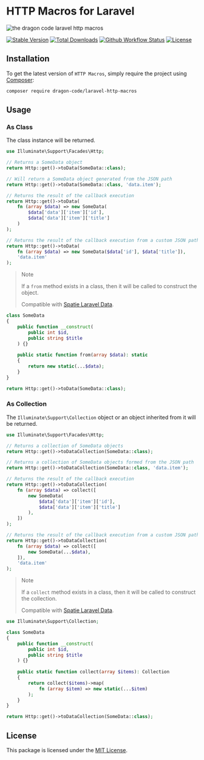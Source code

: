 # HTTP Macros for Laravel

![the dragon code laravel http macros](https://preview.dragon-code.pro/the-dragon-code/http-macros.svg?brand=laravel&mode=dark)

[![Stable Version][badge_stable]][link_packagist]
[![Total Downloads][badge_downloads]][link_packagist]
[![Github Workflow Status][badge_build]][link_build]
[![License][badge_license]][link_license]

## Installation

To get the latest version of `HTTP Macros`, simply require the project using [Composer](https://getcomposer.org):

```Bash
composer require dragon-code/laravel-http-macros
```

## Usage

### As Class

The class instance will be returned.

```php
use Illuminate\Support\Facades\Http;

// Returns a SomeData object
return Http::get()->toData(SomeData::class);

// Will return a SomeData object generated from the JSON path
return Http::get()->toData(SomeData::class, 'data.item');

// Returns the result of the callback execution
return Http::get()->toData(
    fn (array $data) => new SomeData(
        $data['data']['item']['id'],
        $data['data']['item']['title']
    )
);

// Returns the result of the callback execution from a custom JSON path
return Http::get()->toData(
    fn (array $data) => new SomeData($data['id'], $data['title']),
    'data.item'
);
```

> Note
>
> If a `from` method exists in a class, then it will be called to construct the object.
>
> Compatible with [Spatie Laravel Data](https://spatie.be/docs/laravel-data).

```php
class SomeData
{
    public function __construct(
        public int $id,
        public string $title
    ) {}
    
    public static function from(array $data): static
    {
        return new static(...$data);
    }
}

return Http::get()->toData(SomeData::class);
```

### As Collection

The `Illuminate\Support\Collection` object or an object inherited from it will be returned.

```php
use Illuminate\Support\Facades\Http;

// Returns a collection of SomeData objects
return Http::get()->toDataCollection(SomeData::class);

// Returns a collection of SomeData objects formed from the JSON path
return Http::get()->toDataCollection(SomeData::class, 'data.item');

// Returns the result of the callback execution
return Http::get()->toDataCollection(
    fn (array $data) => collect([
        new SomeData(
            $data['data']['item']['id'],
            $data['data']['item']['title']
        ),
    ])
);

// Returns the result of the callback execution from a custom JSON path
return Http::get()->toDataCollection(
    fn (array $data) => collect([
        new SomeData(...$data),
    ]),
    'data.item'
);
```

> Note
>
> If a `collect` method exists in a class, then it will be called to construct the collection.
>
> Compatible with [Spatie Laravel Data](https://spatie.be/docs/laravel-data).

```php
use Illuminate\Support\Collection;

class SomeData
{
    public function __construct(
        public int $id,
        public string $title
    ) {}
    
    public static function collect(array $items): Collection
    {
        return collect($items)->map(
            fn (array $item) => new static(...$item)
        );
    }
}

return Http::get()->toDataCollection(SomeData::class);
```

## License

This package is licensed under the [MIT License](LICENSE).


[badge_build]:          https://img.shields.io/github/actions/workflow/status/TheDragonCode/laravel-http-macros/phpunit.yml?style=flat-square

[badge_downloads]:      https://img.shields.io/packagist/dt/dragon-code/laravel-http-macros.svg?style=flat-square

[badge_license]:        https://img.shields.io/packagist/l/dragon-code/laravel-http-macros.svg?style=flat-square

[badge_stable]:         https://img.shields.io/github/v/release/TheDragonCode/laravel-http-macros?label=packagist&style=flat-square

[link_build]:           https://github.com/TheDragonCode/laravel-http-macros/actions

[link_license]:         LICENSE

[link_packagist]:       https://packagist.org/packages/dragon-code/laravel-http-macros
